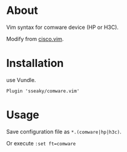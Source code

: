 # About

Vim syntax for comware device (HP or H3C).

Modify from [cisco.vim](https://github.com/momota/cisco.vim).



# Installation

use Vundle.

```
Plugin 'sseaky/comware.vim'
```



# Usage

Save configuration file as `*.(comware|hp|h3c)`.

Or execute `:set ft=comware`

